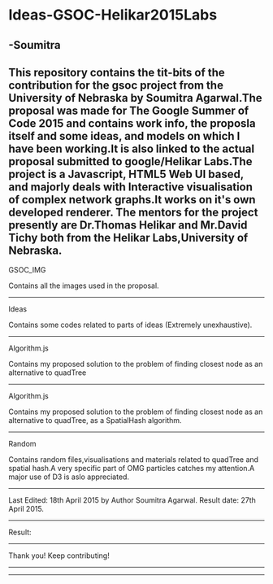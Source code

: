 # Ideas-GSOC-Helikar2015Labs
-Soumitra
 -----------------------------------------------------------------------------------
 This repository contains the tit-bits of the contribution for the gsoc project from the University of Nebraska by Soumitra Agarwal.The proposal was made for The Google Summer of Code 2015 and contains work info, the proposla itself and some ideas, and models on which I have been working.It is also linked to the actual proposal submitted to google/Helikar Labs.The project is a Javascript, HTML5 Web UI based, and majorly deals with Interactive visualisation of complex network graphs.It works on it's own developed renderer. The mentors for the project presently are Dr.Thomas Helikar and Mr.David Tichy both from the Helikar Labs,University of Nebraska.
 ------------------------------------------------------------------------------

 GSOC_IMG

 Contains all the images used in the proposal.

 -----------------------------------------------------------------

 Ideas

 Contains some codes related to parts of ideas (Extremely unexhaustive).

 --------------------------------------------------------------------

 Algorithm.js

 Contains my proposed solution to the problem of finding closest node as an alternative to quadTree

 -------------------------------------------------------------------

 Algorithm.js

 Contains my proposed solution to the problem of finding closest node as an alternative to quadTree, as a SpatialHash algorithm.

 ----------------------------------------------------------------------

 Random

 Contains random files,visualisations and materials related to quadTree and spatial hash.A very specific part of OMG particles catches my attention.A major use of D3 is aslo appreciated.

-----------------------------------------------------------------------

Last Edited: 18th April 2015 by Author Soumitra Agarwal.
Result date: 27th April 2015.

-----------------------------------------------------------------------

Result:

-----------------------------------------------------------------------

Thank you!
Keep contributing!

---------------------------------------------------------------------
---------------------------------------------------------------------